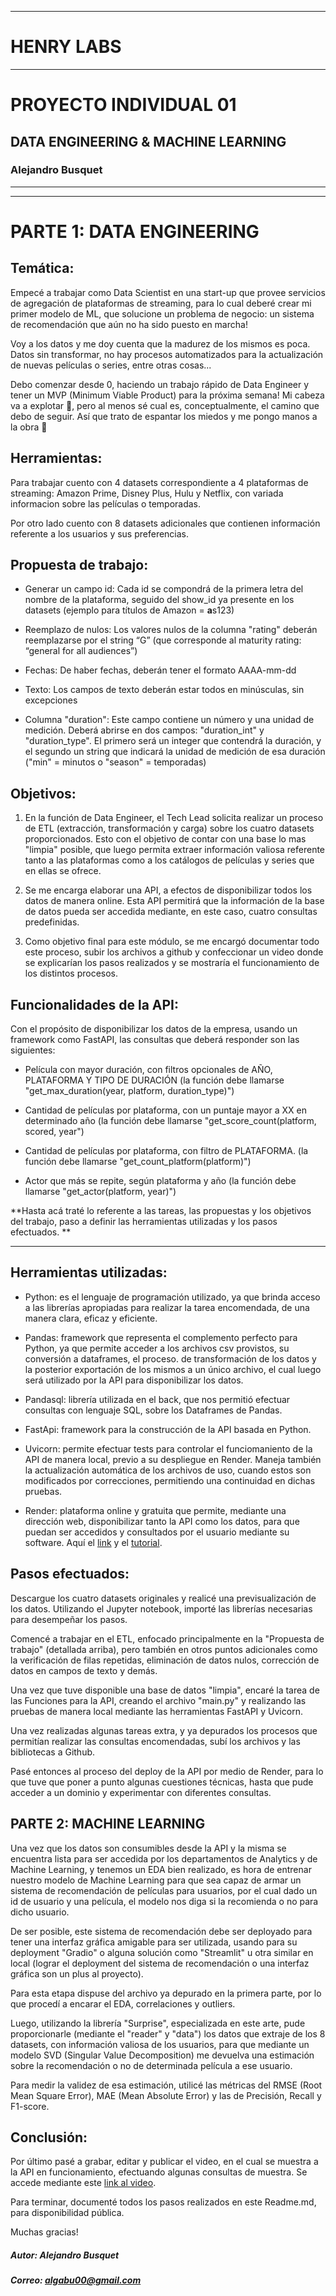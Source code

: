 
------------

# HENRY LABS

------------

# PROYECTO INDIVIDUAL 01
## DATA ENGINEERING & MACHINE LEARNING
### Alejandro Busquet
------------

------------



# PARTE 1: DATA ENGINEERING

## Temática:

Empecé a trabajar como Data Scientist en una start-up que provee servicios de agregación de plataformas de streaming, para lo cual deberé crear mi primer modelo de ML, que solucione un problema de negocio: un sistema de recomendación que aún no ha sido puesto en marcha!

Voy a los datos y me doy cuenta que la madurez de los mismos es poca. Datos sin transformar, no hay procesos automatizados para la actualización de nuevas películas o series, entre otras cosas...

Debo comenzar desde 0, haciendo un trabajo rápido de Data Engineer y tener un MVP (Minimum Viable Product) para la próxima semana! Mi cabeza va a explotar 🤯, pero al menos sé cual es, conceptualmente, el camino que debo de seguir. Así que trato de espantar los miedos y me pongo manos a la obra 💪

## Herramientas:

Para trabajar cuento con 4 datasets correspondiente a 4 plataformas de streaming: Amazon Prime, Disney Plus, Hulu y Netflix, con variada informacion sobre las películas o temporadas.

Por otro lado cuento con 8 datasets adicionales que contienen información referente a los usuarios y sus preferencias.

## Propuesta de trabajo:

- Generar un campo id: Cada id se compondrá de la primera letra del nombre de la plataforma, seguido del show_id ya presente en los datasets (ejemplo para títulos de Amazon = **a**s123)

- Reemplazo de nulos: Los valores nulos de la columna "rating" deberán reemplazarse por el string “G” (que corresponde al maturity rating: “general for all audiences”)

- Fechas: De haber fechas, deberán tener el formato AAAA-mm-dd

- Texto: Los campos de texto deberán estar todos en minúsculas, sin excepciones

- Columna "duration": Este campo contiene un número y una unidad de medición. Deberá abrirse en dos campos: "duration_int" y "duration_type". El primero será un integer que contendrá la duración, y el segundo un string que indicará la unidad de medición de esa duración ("min" = minutos o "season" = temporadas)

## Objetivos:

1. En la función de Data Engineer, el Tech Lead solicita realizar un proceso de ETL (extracción, transformación y carga) sobre los cuatro datasets proporcionados. Esto con el objetivo de contar con una base lo mas "limpia" posible, que luego permita extraer información valiosa referente tanto a las plataformas como a los catálogos de películas y series que en ellas se ofrece.

2. Se me encarga elaborar una API, a efectos de disponibilizar todos los datos de manera online. Esta API permitirá que la información de la base de datos pueda ser accedida mediante, en este caso, cuatro consultas predefinidas.

3. Como objetivo final para este módulo, se me encargó documentar todo este proceso, subir los archivos a github y confeccionar un video donde se explicarían los pasos realizados y se mostraría el funcionamiento de los distintos procesos.

## Funcionalidades de la API:

Con el propósito de disponibilizar los datos de la empresa, usando un framework como FastAPI, las consultas que deberá responder son las siguientes:

- Película con mayor duración, con filtros opcionales de AÑO, PLATAFORMA Y TIPO DE DURACIÓN (la función debe llamarse "get_max_duration(year, platform, duration_type)")

- Cantidad de películas por plataforma, con un puntaje mayor a XX en determinado año (la función debe llamarse "get_score_count(platform, scored, year")

- Cantidad de películas por plataforma, con filtro de PLATAFORMA. (la función debe llamarse "get_count_platform(platform)")

- Actor que más se repite, según plataforma y año (la función debe llamarse "get_actor(platform, year)")

**Hasta acá traté lo referente a las tareas, las propuestas y los objetivos del trabajo, paso a definir las herramientas utilizadas y los pasos efectuados.
**

------------


## Herramientas utilizadas:

- Python: es el lenguaje de programación utilizado, ya que brinda acceso a las librerías apropiadas para realizar la tarea encomendada, de una manera clara, eficaz y eficiente.

- Pandas: framework que representa el complemento perfecto para Python, ya que permite acceder a los archivos csv provistos, su conversión a dataframes, el proceso. de transformación de los datos y la posterior exportación de los mismos a un único archivo, el cual luego será utilizado por la API para disponibilizar los datos.

- Pandasql: librería utilizada en el back, que nos permitió efectuar consultas con lenguaje SQL, sobre los Dataframes de Pandas.

- FastApi: framework para la construcción de la API basada en Python.

- Uvicorn: permite efectuar tests para controlar el funciomaniento de la API de manera local, previo a su despliegue en Render. Maneja también la actualización automática de los archivos de uso, cuando estos son modificados por correcciones, permitiendo una continuidad en dichas pruebas.

- Render: plataforma online y gratuita que permite, mediante una dirección web, disponibilizar tanto la API como los datos, para que puedan ser accedidos y consultados por el usuario mediante su software. Aquí el [link](https://render.com/docs/free#free-web-services "link") y el [tutorial](https://github.com/HX-FNegrete/render-fastapi-tutorial "tutorial").

## Pasos efectuados:

Descargue los cuatro datasets originales y realicé una previsualización de los datos.
Utilizando el Jupyter notebook, importé las librerías necesarias para desempeñar los pasos.

Comencé a trabajar en el ETL, enfocado principalmente en la "Propuesta de trabajo" (detallada arriba), pero también en otros puntos adicionales como la verificación de filas repetidas, eliminación de datos nulos, corrección de datos en campos de texto y demás.

Una vez que tuve disponible una base de datos "limpia", encaré la tarea de las Funciones para la API, creando el archivo "main.py" y realizando las pruebas de manera local mediante las herramientas FastAPI y Uvicorn.

Una vez realizadas algunas tareas extra, y ya depurados los procesos que permitían realizar las consultas encomendadas, subí los archivos y las bibliotecas a Github.

Pasé entonces al proceso del deploy de la API por medio de Render, para lo que tuve que poner a punto algunas cuestiones técnicas, hasta que pude acceder a un dominio y experimentar con diferentes consultas.

## PARTE 2: MACHINE LEARNING

Una vez que los datos son consumibles desde la API y la misma se encuentra lista para ser accedida por los departamentos de Analytics y de Machine Learning, y tenemos un EDA bien realizado, es hora de entrenar nuestro modelo de Machine Learning para que sea capaz de armar un sistema de recomendación de películas para usuarios, por el cual dado un id de usuario y una película, el modelo nos diga si la recomienda o no para dicho usuario.

De ser posible, este sistema de recomendación debe ser deployado para tener una interfaz gráfica amigable para ser utilizada, usando para su deployment "Gradio" o alguna solución como "Streamlit" u otra similar en local (lograr el deployment del sistema de recomendación o una interfaz gráfica son un plus al proyecto).

Para esta etapa dispuse del archivo ya depurado en la primera parte, por lo que procedí a encarar el EDA, correlaciones y outliers.

Luego, utilizando la librería "Surprise", especializada en este arte, pude proporcionarle (mediante el "reader" y "data") los datos que extraje de los 8 datasets, con información valiosa de los usuarios, para que mediante un modelo SVD (Singular Value Decomposition) me devuelva una estimación sobre la recomendación o no de determinada película a ese usuario.

Para medir la validez de esa estimación, utilicé las métricas del RMSE (Root Mean Square Error), MAE (Mean Absolute Error) y las de Precisión, Recall y F1-score.

## Conclusión:

Por último pasé a grabar, editar y publicar el video, en el cual se muestra a la API en funcionamiento, efectuando algunas consultas de muestra. Se accede mediante este [link al video](https://youtu.be/f0zM91a6HRM "link al video").

Para terminar, documenté todos los pasos realizados en este Readme.md, para disponibilidad pública.

Muchas gracias!

##### Autor: Alejandro Busquet
##### Correo: algabu00@gmail.com

